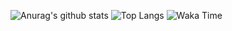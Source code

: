 <!-- p>
<img align="left" src="https://github.com/Sciroccogti/Sciroccogti/blob/master/github-metrics.svg" width=40%/>
<img src="https://github-readme-stats.vercel.app/api?username=Sciroccogti&show_icons=true&theme=github_dark&count_private=true&line_height=25&hide_title=true"/>
<img src="https://github-readme-stats.vercel.app/api/top-langs/?username=Sciroccogti&layout=compact&theme=github_dark&hide=VHDL,ROFF,CUDA&langs_count=6&car_width=445"/>
<img src="https://github-readme-stats.vercel.app/api/wakatime?username=Sciroccogti&layout=compact&theme=github_dark"/>
</p -->
![Anurag's github stats](https://github-readme-stats.vercel.app/api?username=Sciroccogti&show_icons=true&theme=github_dark&count_private=true&line_height=25&hide_title=true)
![Top Langs](https://github-readme-stats.vercel.app/api/top-langs/?username=Sciroccogti&layout=compact&theme=github_dark&hide=VHDL,ROFF,CUDA&langs_count=6&card_width=445)
![Waka Time](https://github-readme-stats.vercel.app/api/wakatime?username=Sciroccogti&layout=compact&theme=github_dark)

<!-- ![Metrics](https://github.com/Sciroccogti/Sciroccogti/blob/master/github-metrics.svg) -->
